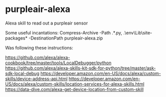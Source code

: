 # purpleair-alexa
 Alexa skill to read out a purpleair sensor

Some useful incantations:
Compress-Archive -Path .\*.py, .\env\Lib\site-packages\* -DestinationPath purpleair-alexa.zip


Was following these instructions:


https://github.com/alexa/alexa-cookbook/tree/master/tools/LocalDebugger/python
https://github.com/alexa/alexa-skills-kit-sdk-for-python/tree/master/ask-sdk-local-debug
https://developer.amazon.com/en-US/docs/alexa/custom-skills/device-address-api.html
https://developer.amazon.com/en-US/docs/alexa/custom-skills/location-services-for-alexa-skills.html
https://data-dive.com/alexa-get-device-location-from-custom-skill